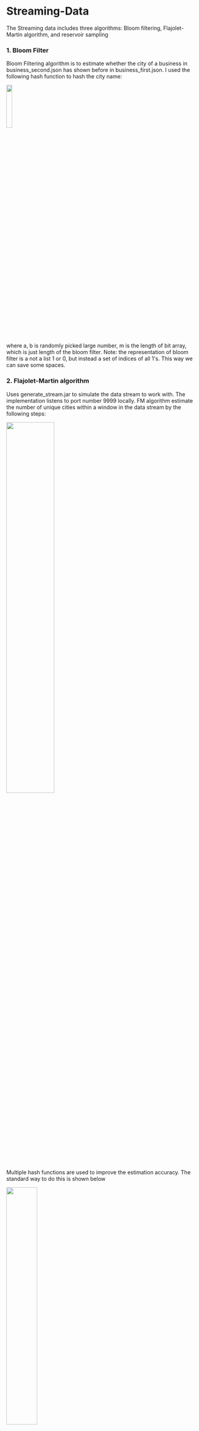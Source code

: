 # Streaming-Data
The Streaming data includes three algorithms: Bloom filtering, Flajolet-Martin algorithm, and reservoir sampling

### 1. Bloom Filter
Bloom Filtering algorithm is to estimate whether the city of a business in business_second.json has shown before in business_first.json.
I used the following hash function to hash the city name:

<img src="https://user-images.githubusercontent.com/25105806/115946357-79693900-a475-11eb-806c-ffdcc8a2df24.png" width="17%" height="17%">

where a, b is randomly picked large number, m is the length of bit array, which is just length of the bloom filter.
Note: the representation of bloom filter is a not a list 1 or 0, but instead a set of indices of all 1's. This way we can save some spaces.

### 2. Flajolet-Martin algorithm
Uses generate_stream.jar to simulate the data stream to work with. The implementation listens to port number 9999 locally.
FM algorithm estimate the number of unique cities within a window in the data stream by the following steps:

<img src="https://user-images.githubusercontent.com/25105806/115946523-9f430d80-a476-11eb-9770-1722c3a174e7.png" width="50%" height="50%">

Multiple hash functions are used to improve the estimation accuracy. The standard way to do this is shown below

<img src="https://user-images.githubusercontent.com/25105806/115946555-e0d3b880-a476-11eb-85ee-de058cac7109.png" width="40%" height="40%">

But for simplicity, instead of using kmeans to group multiple estimation result, I manually set a number of group to simulate the grouping process, turns out this solution works.

Results:
```
Time                  Ground Truth  Estimation
2021-04-23 14:45:40   24            32
2021-04-23 14:46:33   42            50
2021-04-23 14:48:46   62            59
```

### 3. Reservoir Sampling/Fixed Size Sampling
This implementation uses Twitter API of streaming to implement the fixed size sampling method (Reservoir Sampling Algorithm) and find popular tags with the top
3 frequencies on tweets based on the samples.
Assuming that the memory can only save 100 tweets, we need to use the fixed size sampling method to only keep part of the tweets as a sample in the streaming.

The idea of Reservoir Sampling is to keep a fixed size sample to work with, and either keep/replace existing element in the sample list with newly arrived element or discard the new element:

<img src="https://user-images.githubusercontent.com/25105806/115946731-07462380-a478-11eb-920e-752f8f526c0f.png" width="50%" height="50%">

I only take tweets with hashtags into account when doing Reservoir Sampling, that is, the hashtag will be counted. 
Newly arrived hashtag will be kept with the probability of 100/n, where n is the number of the newly arrived hashtag's index.

For example, the 101st element will be kept with a probability of 100/101, which is pretty high.

Sample data is obtained by Twitter's API. The program is set to listen to the tweets with following keywords: 
```
TOPIC_LIST = ['COVID19', 'SocialDistancing', 'StayAtHome', 'Trump', 'Quarantine', 'CoronaVirus', 'China', 'Wuhan', 'Pandemic']
```
Results:
```
...

The number of tweets with tags from the beginning: 59
COVID19 : 16
Covid19 : 6
China : 4

The number of tweets with tags from the beginning: 60
COVID19 : 17
Covid19 : 6
China : 3
India : 3
SOSIYC : 3
Unite2FightCorona : 3

...
```
